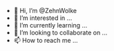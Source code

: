 - 👋 Hi, I’m @ZehnWolke
- 👀 I’m interested in ...
- 🌱 I’m currently learning ...
- 💞️ I’m looking to collaborate on ...
- 📫 How to reach me ...

<!---
ZehnWolke/ZehnWolke is a ✨ special ✨ repository because its `README.md` (this file) appears on your GitHub profile.
You can click the Preview link to take a look at your changes.
--->
